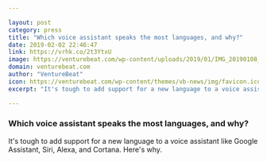 ```yaml
---

layout: post
category: press
title: "Which voice assistant speaks the most languages, and why?"
date: 2019-02-02 22:46:47
link: https://vrhk.co/2t3YtxU
image: https://venturebeat.com/wp-content/uploads/2019/01/IMG_20190108_1031381.jpg?w=1200&strip=all
domain: venturebeat.com
author: "VentureBeat"
icon: https://venturebeat.com/wp-content/themes/vb-news/img/favicon.ico
excerpt: "It's tough to add support for a new language to a voice assistant like Google Assistant, Siri, Alexa, and Cortana. Here's why."

---
```


### Which voice assistant speaks the most languages, and why?

It's tough to add support for a new language to a voice assistant like Google Assistant, Siri, Alexa, and Cortana. Here's why.